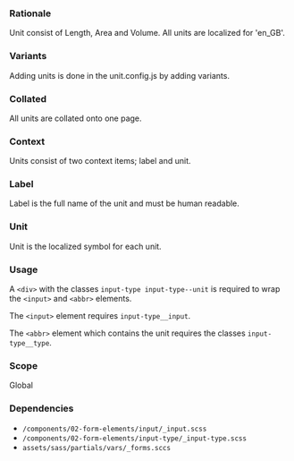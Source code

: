 ### Rationale
Unit consist of Length, Area and Volume. All units are localized for 'en_GB'.

### Variants
Adding units is done in the unit.config.js by adding variants.

### Collated
All units are collated onto one page.

### Context
Units consist of two context items; label and unit.

### Label
Label is the full name of the unit and must be human readable.

### Unit
Unit is the localized symbol for each unit.

### Usage

A `<div>` with the classes `input-type input-type--unit` is required to wrap the `<input>` and `<abbr>` elements.  

The `<input>` element requires `input-type__input`. 

The `<abbr>` element which contains the unit requires the classes `input-type__type`.


### Scope
Global

### Dependencies
* `/components/02-form-elements/input/_input.scss`
* `/components/02-form-elements/input-type/_input-type.scss`
* `assets/sass/partials/vars/_forms.sccs`
